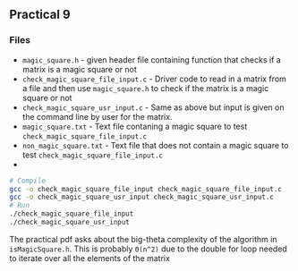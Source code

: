 ## Practical 9
### Files
- `magic_square.h` - given header file containing function that checks if a matrix is a magic square or not
- `check_magic_square_file_input.c` - Driver code to read in a matrix from a file and then use `magic_square.h` to check if the matrix is a magic square or not
- `check_magic_square_usr_input.c` - Same as above but input is given on the command line by user for the matrix. 
- `magic_square.txt` - Text file contaning a magic square to test `check_magic_square_file_input.c`
- `non_magic_square.txt` - Text file that does not contain a magic square to test `check_magic_square_file_input.c`
- 
```bash
# Compile
gcc -o check_magic_square_file_input check_magic_square_file_input.c
gcc -o check_magic_square_usr_input check_magic_square_usr_input.c
# Run 
./check_magic_square_file_input
./check_magic_square_usr_input
```

The practical pdf asks about the big-theta complexity of the algorithm in `isMagicSquare.h`. This is probably `Θ(n^2)` due to the double for loop needed to iterate over all the elements of the matrix
